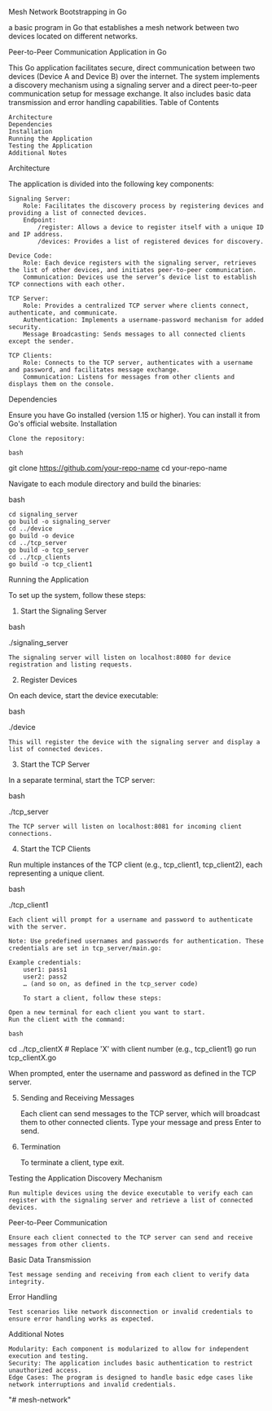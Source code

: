 Mesh Network Bootstrapping in Go

a basic program in Go that establishes a mesh network between two devices located on different networks.



Peer-to-Peer Communication Application in Go

This Go application facilitates secure, direct communication between two devices (Device A and Device B) over the internet. The system implements a discovery mechanism using a signaling server and a direct peer-to-peer communication setup for message exchange. It also includes basic data transmission and error handling capabilities.
Table of Contents

    Architecture
    Dependencies
    Installation
    Running the Application
    Testing the Application
    Additional Notes

Architecture

The application is divided into the following key components:

    Signaling Server:
        Role: Facilitates the discovery process by registering devices and providing a list of connected devices.
        Endpoint:
            /register: Allows a device to register itself with a unique ID and IP address.
            /devices: Provides a list of registered devices for discovery.

    Device Code:
        Role: Each device registers with the signaling server, retrieves the list of other devices, and initiates peer-to-peer communication.
        Communication: Devices use the server’s device list to establish TCP connections with each other.

    TCP Server:
        Role: Provides a centralized TCP server where clients connect, authenticate, and communicate.
        Authentication: Implements a username-password mechanism for added security.
        Message Broadcasting: Sends messages to all connected clients except the sender.

    TCP Clients:
        Role: Connects to the TCP server, authenticates with a username and password, and facilitates message exchange.
        Communication: Listens for messages from other clients and displays them on the console.

Dependencies

Ensure you have Go installed (version 1.15 or higher). You can install it from Go's official website.
Installation

    Clone the repository:

    bash

git clone https://github.com/your-repo-name
cd your-repo-name

Navigate to each module directory and build the binaries:

bash

    cd signaling_server
    go build -o signaling_server
    cd ../device
    go build -o device
    cd ../tcp_server
    go build -o tcp_server
    cd ../tcp_clients
    go build -o tcp_client1

Running the Application

To set up the system, follow these steps:
1. Start the Signaling Server

bash

./signaling_server

    The signaling server will listen on localhost:8080 for device registration and listing requests.

2. Register Devices

On each device, start the device executable:

bash

./device

    This will register the device with the signaling server and display a list of connected devices.

3. Start the TCP Server

In a separate terminal, start the TCP server:

bash

./tcp_server

    The TCP server will listen on localhost:8081 for incoming client connections.

4. Start the TCP Clients

Run multiple instances of the TCP client (e.g., tcp_client1, tcp_client2), each representing a unique client.

bash

./tcp_client1

    Each client will prompt for a username and password to authenticate with the server.
    
    Note: Use predefined usernames and passwords for authentication. These credentials are set in tcp_server/main.go:

    Example credentials:
        user1: pass1
        user2: pass2
        … (and so on, as defined in the tcp_server code)

        To start a client, follow these steps:

    Open a new terminal for each client you want to start.
    Run the client with the command:

    bash

cd ../tcp_clientX # Replace 'X' with client number (e.g., tcp_client1)
go run tcp_clientX.go

When prompted, enter the username and password as defined in the TCP server.

5. Sending and Receiving Messages

    Each client can send messages to the TCP server, which will broadcast them to other connected clients. Type your message and press Enter to send.

6. Termination

    To terminate a client, type exit.

Testing the Application
Discovery Mechanism

    Run multiple devices using the device executable to verify each can register with the signaling server and retrieve a list of connected devices.

Peer-to-Peer Communication

    Ensure each client connected to the TCP server can send and receive messages from other clients.

Basic Data Transmission

    Test message sending and receiving from each client to verify data integrity.

Error Handling

    Test scenarios like network disconnection or invalid credentials to ensure error handling works as expected.

Additional Notes

    Modularity: Each component is modularized to allow for independent execution and testing.
    Security: The application includes basic authentication to restrict unauthorized access.
    Edge Cases: The program is designed to handle basic edge cases like network interruptions and invalid credentials.

"# mesh-network" 
